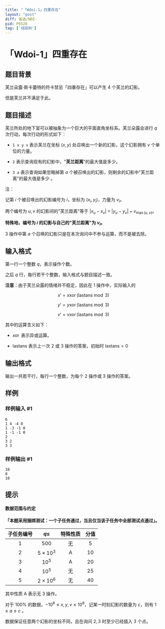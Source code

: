 ```yaml
---
title: "「Wdoi-1」四重存在"
layout: "post"
diff: 省选/NOI-
pid: P6526
tag: ['线段树']
---
```

# 「Wdoi-1」四重存在
## 题目背景

芙兰朵露·斯卡蕾特的符卡禁忌「四重存在」可以产生 $4$ 个芙兰的幻影。

但是芙兰并不满足于此。
## 题目描述

芙兰所处的地下室可以被抽象为一个巨大的平面直角坐标系。芙兰朵露会进行 $q$ 次行动，每次行动的形式如下：  

- `1 x y v` 表示芙兰在坐标 $(x,y)$ 处召唤出一个新的幻影，这个幻影拥有 $v$ 个单位的力量。  

- `2` 表示查询现有的幻影中，"**芙兰距离**"的最大值是多少。  

- `3 a` 表示查询如果忽略掉第 $a$ 个被召唤出的幻影，则剩余的幻影中"芙兰距离"的最大值是多少 。

注： 

记第 $i$ 个被召唤出的幻影编号为 $i$，坐标为 $(x_i,y_i)$，力量为 $v_i$。  

两个编号为 $u,v$ 的幻影间的"芙兰距离"等于 $|x_u-x_v|+|y_u-y_v|+v_{\max(u,v)}$。

**特殊地，编号为 $i$ 的幻影与自己的"芙兰距离"为 $v_i$。**  

$3$ 操作中第 $a$ 个召唤的幻影只是在本次询问中不参与运算，而不是被去除。
## 输入格式

第一行一个整数 $q$，表示操作个数。  

之后 $q$ 行，每行若干个整数，输入格式与题目描述一致。 

**注意**：由于芙兰朵露的情绪并不稳定，因此在 $1$ 操作中，实际输入的 

$$x'=x \operatorname{ xor } (\text{lastans} \bmod 3)$$

$$y'=y \operatorname{ xor } (\text{lastans} \bmod 3)$$

$$v'=v \operatorname{ xor } (\text{lastans} \bmod 3)$$   

其中的运算含义如下：

- $\operatorname{xor}$ 表示异或运算。

- $\text{lastans}$ 表示上一次 $2$ 或 $3$ 操作的答案，初始时 $\text{lastans}=0$ 
## 输出格式

输出一共若干行，每行一个整数，为每个 $2$ 操作或 $3$ 操作的答案。
## 样例

### 样例输入 #1
```
6
1 4 -4 0
1 -3 -1 0
1 -1 -1 0
2
3 2
3 3
```
### 样例输出 #1
```
10
8
10

```
## 提示

#### 数据范围与约定

**「本题采用捆绑测试：一个子任务通过，当且仅当该子任务中全部测试点通过」。**

| 子任务编号 | $q \le$ | 特殊性质 | 分值 |
| :----------: | :-------: | :--------: | :---: |
| $1$ | $500$ | 无 | $5$ |
| $2$ | $5 \times 10^3$ | A | $10$ |
| $3$ | $10^5$ | A | $20$ |
| $4$ | $10^5$ | 无 | $25$ |
| $5$ | $2 \times 10^6$ | 无 | $40$ |

其中性质 A 表示无 3 操作。

对于 $100\%$ 的数据，$-10^8 \le x,y,v \le 10^8$，记某一时刻幻影的数量为 $c$，则有 $1 \le a \le c$ 。

数据保证任意两个幻影的坐标不同，且在询问 $2,3$ 时至少已经插入 $3$ 个点。
